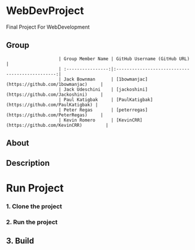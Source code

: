 # WebDevProject
 Final Project For WebDevelopment

## 									   Group
						| Group Member Name | GitHub Username (GitHub URL)		      |
						| :----------------:|:-----------------------------------------------:|
						| Jack Bownman 	    | [1bowmanjac](https://github.com/1bowmanjac)     |
						| Jack Udeschini    | [jackoshini](https://github.com/Jackoshini)     |
						| Paul Katigbak     | [PaulKatigbak](https://github.com/PaulKatigbak) |
						| Peter Regas 	    | [peterregas](https://github.com/PeterRegas)     |
						| Kevin Romero 	    | [KevinCRR](https://github.com/KevinCRR) 	      |

## About

## Description

# Run Project

### 1. Clone the project

### 2. Run the project

## 3. Build
